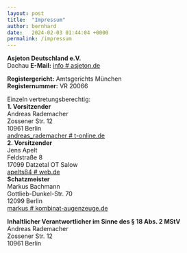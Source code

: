 ```yaml
---
layout: post
title:  "Impressum"
author: bernhard
date:   2024-02-03 01:44:04 +0000
permalink: /impressum
---
```


**Asjeton Deutschland e.V.**  
Dachau
**E-Mail:** <a href="javascript:location.href='mailto:' + ['info','asjeton.de'].join('@')" aria-label="email">info # asjeton.de</a>   

**Registergericht:** Amtsgerichts München  
**Registernummer:** VR 20066  

Einzeln vertretungsberechtig:  
**1. Vorsitzender**   
Andreas Rademacher  
Zossener Str. 12  
10961 Berlin  
<a href="javascript:location.href='mailto:' + ['andreas_rademacher','t-online.de'].join('@')" aria-label="email">andreas_rademacher # t-online.de</a>  
**2. Vorsitzender**  
Jens Apelt  
Feldstraße 8  
17099 Datzetal OT Salow  
<a href="javascript:location.href='mailto:' + ['apelts84','web.de'].join('@')" aria-label="email">apelts84 # web.de</a>  
**Schatzmeister**   
Markus Bachmann  
Gottlieb-Dunkel-Str. 70   
12099 Berlin  
<a href="javascript:location.href='mailto:' + ['markus','kombinat-augenzeuge.de'].join('@')" aria-label="email">markus # kombinat-augenzeuge.de</a>  

**Inhaltlicher Verantwortlicher im Sinne des § 18 Abs. 2 MStV**  
Andreas Rademacher  
Zossener Str. 12  
10961 Berlin  
